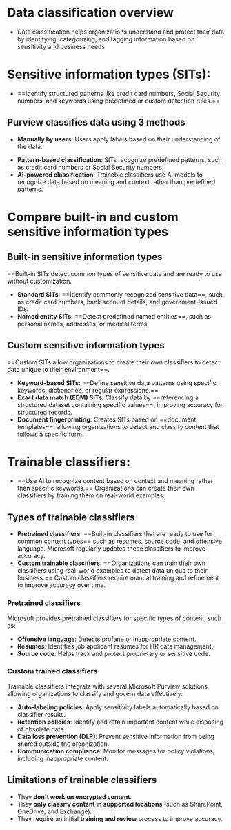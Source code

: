 # Data classification overview
* Data classification helps organizations understand and protect their data by identifying, categorizing, and tagging information based on sensitivity and business needs

# **Sensitive information types (SITs)**: 
* ==Identify structured patterns like credit card numbers, Social Security numbers, and keywords using predefined or custom detection rules.==

## Purview classifies data using 3 methods
*  **Manually by users**: Users apply labels based on their understanding of the data.
- **Pattern-based classification**: SITs recognize predefined patterns, such as credit card numbers or Social Security numbers.
- **AI-powered classification**: Trainable classifiers use AI models to recognize data based on meaning and context rather than predefined patterns.

# Compare built-in and custom sensitive information types

## Built-in sensitive information types
==Built-in SITs detect common types of sensitive data and are ready to use without customization.

- **Standard SITs**: ==Identify commonly recognized sensitive data==, such as credit card numbers, bank account details, and government-issued IDs.
- **Named entity SITs**: ==Detect predefined named entities==, such as personal names, addresses, or medical terms.

## Custom sensitive information types

==Custom SITs allow organizations to create their own classifiers to detect data unique to their environment==. 

- **Keyword-based SITs**: ==Define sensitive data patterns using specific keywords, dictionaries, or regular expressions.==
- **Exact data match (EDM) SITs**: Classify data by ==referencing a structured dataset containing specific values==, improving accuracy for structured records.
- **Document fingerprinting**: Creates SITs based on ==document templates==, allowing organizations to detect and classify content that follows a specific form.


# **Trainable classifiers**: 
* ==Use AI to recognize content based on context and meaning rather than specific keywords.== Organizations can create their own classifiers by training them on real-world examples.
## Types of trainable classifiers
- **Pretrained classifiers**: ==Built-in classifiers that are ready to use for common content types== such as resumes, source code, and offensive language. Microsoft regularly updates these classifiers to improve accuracy.
- **Custom trainable classifiers**: ==Organizations can train their own classifiers using real-world examples to detect data unique to their business.== Custom classifiers require manual training and refinement to improve accuracy over time.
### Pretrained classifiers
Microsoft provides pretrained classifiers for specific types of content, such as:
- **Offensive language**: Detects profane or inappropriate content.
- **Resumes**: Identifies job applicant resumes for HR data management.
- **Source code**: Helps track and protect proprietary or sensitive code.

### Custom trained classifiers
Trainable classifiers integrate with several Microsoft Purview solutions, allowing organizations to classify and govern data effectively:

- **Auto-labeling policies**: Apply sensitivity labels automatically based on classifier results.
- **Retention policies**: Identify and retain important content while disposing of obsolete data.
- **Data loss prevention (DLP)**: Prevent sensitive information from being shared outside the organization.
- **Communication compliance**: Monitor messages for policy violations, including inappropriate content.

## Limitations of trainable classifiers
- They **don't work on encrypted content**.
- They **only classify content in supported locations** (such as SharePoint, OneDrive, and Exchange).
- They require an initial **training and review** process to improve accuracy.